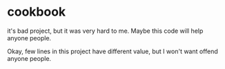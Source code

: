 # cookbook
it's bad project, but it was very hard to me. Maybe this code will help anyone people.

Okay, few lines in this project have different value, but I won't want offend anyone people.
